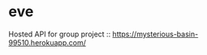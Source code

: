 # eve

Hosted API for group project  :: [https://mysterious-basin-99510.herokuapp.com/
](https://mysterious-basin-99510.herokuapp.com/)
